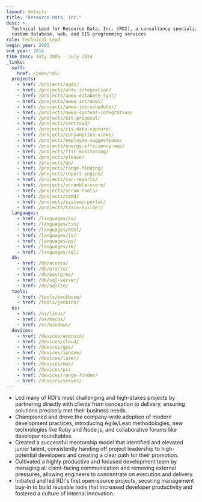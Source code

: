 ```yaml
---
layout: details
title: "Resource Data, Inc."
desc: >-
  Technical Lead for Resource Data, Inc. (RDI), a consultancy specializing in
  custom database, web, and GIS programming services
role: Technical Lead
begin_year: 2005
end_year: 2014
time_desc: July 2005 - July 2014
_links:
  self:
    href: /jobs/rdi/
  projects:
    - href: /projects/agdc/
    - href: /projects/ahfc-integration/
    - href: /projects/awwu-database-sync/
    - href: /projects/awwu-intranet/
    - href: /projects/awwu-job-scheduler/
    - href: /projects/awwu-systems-integration/
    - href: /projects/bit-proposal/
    - href: /projects/centroid/
    - href: /projects/cis-data-capture/
    - href: /projects/consumption-views/
    - href: /projects/employee-suggestions/
    - href: /projects/energy-efficiency-map/
    - href: /projects/flir-monitoring/
    - href: /projects/please/
    - href: /projects/qb/
    - href: /projects/range-finding/
    - href: /projects/report-engine/
    - href: /projects/sar-reports/
    - href: /projects/scramble-score/
    - href: /projects/scrum-tools/
    - href: /projects/somd/
    - href: /projects/systems-portal/
    - href: /projects/train-builder/
  languages:
    - href: /languages/cs/
    - href: /languages/css/
    - href: /languages/html/
    - href: /languages/js/
    - href: /languages/py/
    - href: /languages/rb/
    - href: /languages/sql/
  db:
    - href: /db/access/
    - href: /db/oracle/
    - href: /db/postgres/
    - href: /db/sql-server/
    - href: /db/sqlite/
  tools:
    - href: /tools/backbone/
    - href: /tools/jenkins/
  os:
    - href: /os/linux/
    - href: /os/macos/
    - href: /os/windows/
  devices:
    - href: /devices/android/
    - href: /devices/cloud/
    - href: /devices/gps/
    - href: /devices/iphone/
    - href: /devices/laser/
    - href: /devices/mac/
    - href: /devices/pc/
    - href: /devices/range-finder/
    - href: /devices/server/
---
```


- Led many of RDI's most challenging and high-stakes projects by partnering directly with clients from conception to delivery, ensuring solutions precisely met their business needs.
- Championed and drove the company-wide adoption of modern development practices, introducing Agile/Lean methodologies, new technologies like Ruby and Node.js, and collaborative forums like developer roundtables.
- Created a successful mentorship model that identified and elevated junior talent, consistently handing off project leadership to high-potential developers and creating a clear path for their promotion.
- Cultivated a highly productive and focused development team by managing all client-facing communication and removing external pressures, allowing engineers to concentrate on execution and delivery.
- Initiated and led RDI's first open-source projects, securing management buy-in to build reusable tools that increased developer productivity and fostered a culture of internal innovation.
